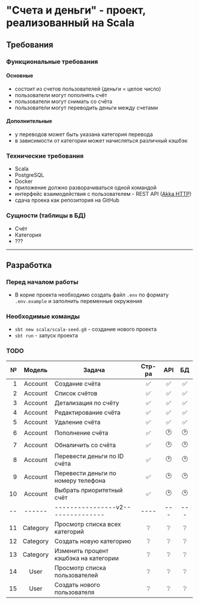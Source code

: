 # "Счета и деньги" - проект, реализованный на Scala

## Требования

### Функциональные требования

#### Основные

- состоит из счетов пользователей (деньги = целое число)
- пользователи могут пополнять счёт
- пользователи могут снимать со счёта
- пользователи могут переводить деньги между счетами

#### Дополнительные

- у переводов может быть указана категория перевода
- в зависимости от категории может начисляться различный кэшбэк

### Технические требования

- Scala
- PostgreSQL
- Docker
- приложение должно разворачиваться одной командой
- интерфейс взаимодействия с пользователем - REST API ([Akka HTTP](https://doc.akka.io/))
- сдача проека как репозитория на GitHub

### Сущности (таблицы в БД)

- Счёт
- Категория
- ???

---

## Разработка

### Перед началом работы

- В корне проекта необходимо создать файл `.env` по формату `.env.example` и заполнить переменные окружения

### Необходимые команды

- `sbt new scala/scala-seed.g8` - создание нового проекта
- `sbt run` - запуск проекта

### TODO

|   № |  Модель  | Задача                                | Стр-ра | API | БД  |
| --: | :------: | ------------------------------------- | :----: | :-: | :-: |
|   1 | Account  | Создание счёта                        |   ✅   | ✅  | ✅  |
|   2 | Account  | Список счётов                         |   ✅   | ✅  | ✅  |
|   3 | Account  | Детализация по счёту                  |   ✅   | ✅  | ✅  |
|   4 | Account  | Редактирование счёта                  |   ✅   | ✅  | ✅  |
|   5 | Account  | Удаление счёта                        |   ✅   | ✅  | ✅  |
|   6 | Account  | Пополнение счёта                      |   ✅   | 🕑  | 🕑  |
|   7 | Account  | Обналичить со счёта                   |   ✅   | 🕑  | 🕑  |
|   8 | Account  | Перевести деньги по ID счёта          |   ✅   | 🕑  | 🕑  |
|   9 | Account  | Перевести деньги по номеру телефона   |   ✅   | 🕑  | 🕑  |
|  10 | Account  | Выбрать приоритетный счёт             |   ✅   | 🕑  | 🕑  |
|  -- |  ------  | ----------------v2---------------     |  ----  | --- | --- |
|  11 | Category | Просмотр списка всех категорий        |   ❔   | ❔  | ❔  |
|  12 | Category | Создать новую категорию               |   ❔   | ❔  | ❔  |
|  13 | Category | Изменить процент кэшбэка на категории |   ❔   | ❔  | ❔  |
|  14 |   User   | Просмотр списка пользователей         |   ❔   | ❔  | ❔  |
|  15 |   User   | Создать нового пользователя           |   ❔   | ❔  | ❔  |
